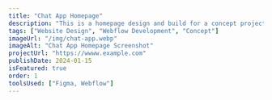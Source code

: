```yaml
---
title: "Chat App Homepage"
description: "This is a homepage design and build for a concept project - a chat application. I designed the page first, then built a responsive web page using Webflow."
tags: ["Website Design", "Webflow Development", "Concept"]
imageUrl: "/img/chat-app.webp"
imageAlt: "Chat App Homepage Screenshot"
projectUrl: "https://wwww.example.com"
publishDate: 2024-01-15
isFeatured: true
order: 1
toolsUsed: ["Figma, Webflow"]
---
```


